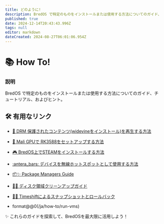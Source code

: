 ```yaml
---
title: どのように!
description: BredOS で特定のものをインストールまたは使用する方法についてのガイド、チュートリアル、ヒント
published: true
date: 2024-12-14T20:43:43.996Z
tags: null
editor: markdown
dateCreated: 2024-08-27T06:01:06.954Z
---
```


# 📚 How To!

### **説明**

BredOS で特定のものをインストールまたは使用する方法についてのガイド、チュートリアル、およびヒント。

## 🛠️ 有用なリンク

- [🎥 DRM 保護されたコンテンツ(widevineをインストール)を再生する方法](/ja/how-to/widevine-watch-drm-content)

- [🐾 Mali GPUで RK3588をセットアップする方法](/ja/how-to/how-to-setup-panthor)

- [🎮 BredOS上でSTEAMをインストールする方法](/ja/how-to/how-to-install-steam)

- [:antera_bars: デバイスを無線ホットスポットとして使用する方法](/ja/how-to/how-to-use-your-device-as-ap)

- [📦✨ Package Managers Guide](/en/how-to/package-management)

- [🧹💾 ディスク領域クリーンアップガイド](/ja/how-to/free-space-up)

- [📸🔄 Timeshiftによるスナップショットとロールバック](/ja/how-to/timeshift-system-snapshots-and-rollbacks-on-btrfs)

- format@@0(/ja/how-to/run-vms)

✨ これらのガイドを探索して、BredOSを最大限に活用しよう！
